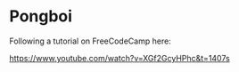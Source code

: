 # Pongboi
Following a tutorial on FreeCodeCamp here:

https://www.youtube.com/watch?v=XGf2GcyHPhc&t=1407s
